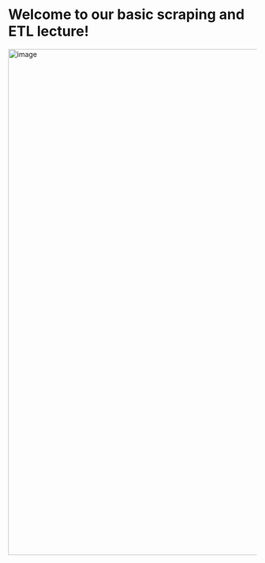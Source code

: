 # Welcome to our basic scraping and ETL lecture!
<img width="1536" height="1024" alt="image" src="https://github.com/user-attachments/assets/b8526c1b-d67e-49be-85e5-bb0d6ff0fbc9" />

